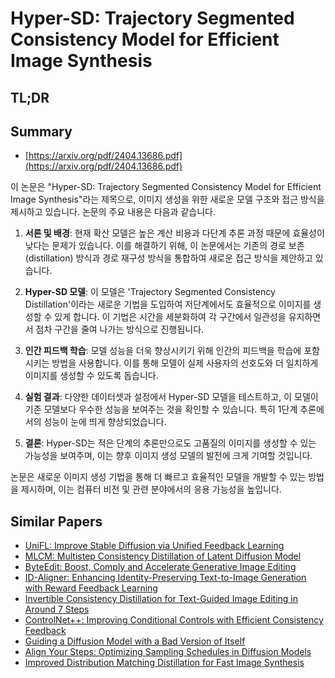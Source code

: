 # Hyper-SD: Trajectory Segmented Consistency Model for Efficient Image Synthesis
## TL;DR
## Summary
- [https://arxiv.org/pdf/2404.13686.pdf](https://arxiv.org/pdf/2404.13686.pdf)

이 논문은 "Hyper-SD: Trajectory Segmented Consistency Model for Efficient Image Synthesis"라는 제목으로, 이미지 생성을 위한 새로운 모델 구조와 접근 방식을 제시하고 있습니다. 논문의 주요 내용은 다음과 같습니다.

1. **서론 및 배경**: 현재 확산 모델은 높은 계산 비용과 다단계 추론 과정 때문에 효율성이 낮다는 문제가 있습니다. 이를 해결하기 위해, 이 논문에서는 기존의 경로 보존(distillation) 방식과 경로 재구성 방식을 통합하여 새로운 접근 방식을 제안하고 있습니다.

2. **Hyper-SD 모델**: 이 모델은 'Trajectory Segmented Consistency Distillation'이라는 새로운 기법을 도입하여 저단계에서도 효율적으로 이미지를 생성할 수 있게 합니다. 이 기법은 시간을 세분화하여 각 구간에서 일관성을 유지하면서 점차 구간을 줄여 나가는 방식으로 진행됩니다.

3. **인간 피드백 학습**: 모델 성능을 더욱 향상시키기 위해 인간의 피드백을 학습에 포함시키는 방법을 사용합니다. 이를 통해 모델이 실제 사용자의 선호도와 더 일치하게 이미지를 생성할 수 있도록 돕습니다.

4. **실험 결과**: 다양한 데이터셋과 설정에서 Hyper-SD 모델을 테스트하고, 이 모델이 기존 모델보다 우수한 성능을 보여주는 것을 확인할 수 있습니다. 특히 1단계 추론에서의 성능이 눈에 띄게 향상되었습니다.

5. **결론**: Hyper-SD는 적은 단계의 추론만으로도 고품질의 이미지를 생성할 수 있는 가능성을 보여주며, 이는 향후 이미지 생성 모델의 발전에 크게 기여할 것입니다.

논문은 새로운 이미지 생성 기법을 통해 더 빠르고 효율적인 모델을 개발할 수 있는 방법을 제시하며, 이는 컴퓨터 비전 및 관련 분야에서의 응용 가능성을 높입니다.

## Similar Papers
- [UniFL: Improve Stable Diffusion via Unified Feedback Learning](2404.05595.md)
- [MLCM: Multistep Consistency Distillation of Latent Diffusion Model](2406.05768.md)
- [ByteEdit: Boost, Comply and Accelerate Generative Image Editing](2404.04860.md)
- [ID-Aligner: Enhancing Identity-Preserving Text-to-Image Generation with Reward Feedback Learning](2404.15449.md)
- [Invertible Consistency Distillation for Text-Guided Image Editing in Around 7 Steps](2406.14539.md)
- [ControlNet++: Improving Conditional Controls with Efficient Consistency Feedback](2404.07987.md)
- [Guiding a Diffusion Model with a Bad Version of Itself](2406.02507.md)
- [Align Your Steps: Optimizing Sampling Schedules in Diffusion Models](2404.14507.md)
- [Improved Distribution Matching Distillation for Fast Image Synthesis](2405.14867.md)
